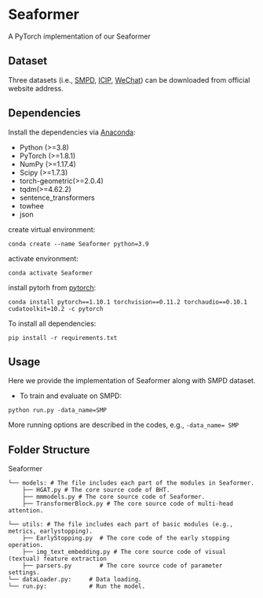 # Seaformer

A PyTorch implementation of our Seaformer

## Dataset
Three datasets (i.e., [SMPD](https://smp-challenge.com/download.html), [ICIP](https://iplab.dmi.unict.it/popularitydataset/SIPD2020CHALLENGE/train/), [WeChat](https://algo.weixin.qq.com/2021/problem-description)) can be downloaded from official website address.

## Dependencies
Install the dependencies via [Anaconda](https://www.anaconda.com/):
+ Python (>=3.8)
+ PyTorch (>=1.8.1)
+ NumPy (>=1.17.4)
+ Scipy (>=1.7.3)
+ torch-geometric(>=2.0.4)
+ tqdm(>=4.62.2)
+ sentence_transformers
+ towhee
+ json

create virtual environment:
```
conda create --name Seaformer python=3.9
```

activate environment:
```
conda activate Seaformer
```

install pytorh from [pytorch](https://pytorch.org/get-started/previous-versions/):
```
conda install pytorch==1.10.1 torchvision==0.11.2 torchaudio==0.10.1 cudatoolkit=10.2 -c pytorch
```

To install all dependencies:
```
pip install -r requirements.txt
```

## Usage
Here we provide the implementation of Seaformer along with SMPD dataset.

+ To train and evaluate on SMPD:
```
python run.py -data_name=SMP
```
More running options are described in the codes, e.g., `-data_name= SMP`

## Folder Structure

Seaformer

```     
└── models: # The file includes each part of the modules in Seaformer.
    ├── HGAT.py # The core source code of BHT.
    ├── mmmodels.py # The core source code of Seaformer.
    ├── TransformerBlock.py # The core source code of multi-head attention.

└── utils: # The file includes each part of basic modules (e.g., metrics, earlystopping).
    ├── EarlyStopping.py  # The core code of the early stopping operation.
    ├── img_text_embedding.py # The core source code of visual (textual) feature extraction
    ├── parsers.py        # The core source code of parameter settings. 
└── dataLoader.py:     # Data loading.
└── run.py:            # Run the model.
```
